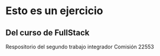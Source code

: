 # Esto es un ejercicio 
## Del curso de FullStack

Respositorio del segundo trabajo integrador
Comisión 22553